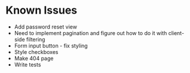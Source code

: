 # Known Issues

- Add password reset view
- Need to implement pagination and figure out how to do it with client-side filtering
- Form input button - fix styling
- Style checkboxes
- Make 404 page
- Write tests